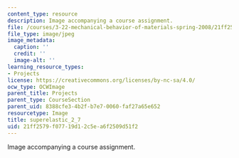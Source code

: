 ```yaml
---
content_type: resource
description: Image accompanying a course assignment.
file: /courses/3-22-mechanical-behavior-of-materials-spring-2008/21ff2579f07719d12c5ea6f2509d51f2_superelastic_2_7.jpg
file_type: image/jpeg
image_metadata:
  caption: ''
  credit: ''
  image-alt: ''
learning_resource_types:
- Projects
license: https://creativecommons.org/licenses/by-nc-sa/4.0/
ocw_type: OCWImage
parent_title: Projects
parent_type: CourseSection
parent_uid: 8388cfe3-4b2f-b7e7-0060-faf27a65e652
resourcetype: Image
title: superelastic_2_7
uid: 21ff2579-f077-19d1-2c5e-a6f2509d51f2
---
```

Image accompanying a course assignment.
